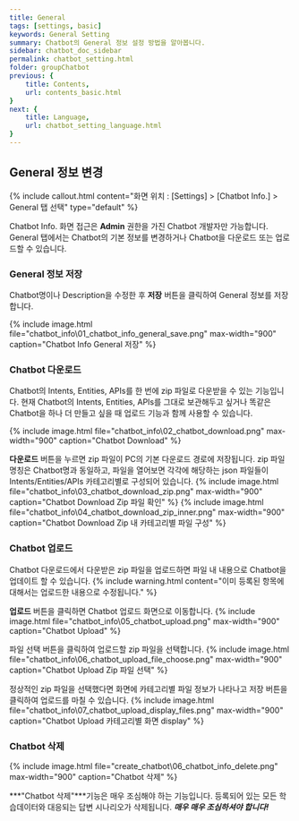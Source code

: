 ```yaml
---
title: General
tags: [settings, basic]
keywords: General Setting
summary: Chatbot의 General 정보 설정 방법을 알아봅니다.
sidebar: chatbot_doc_sidebar
permalink: chatbot_setting.html
folder: groupChatbot
previous: {
    title: Contents, 
    url: contents_basic.html
}
next: {
    title: Language,
    url: chatbot_setting_language.html
}
---
```


## General 정보 변경
 {% include callout.html content="화면 위치 : [Settings] > [Chatbot Info.] > General 탭 선택" type="default" %}

Chatbot Info. 화면 접근은 **Admin** 권한을 가진 Chatbot 개발자만 가능합니다.<br/>
General 탭에서는 Chatbot의 기본 정보를 변경하거나 Chatbot을 다운로드 또는 업로드할 수 있습니다.<br/> 

### General 정보 저장
Chatbot명이나 Description을 수정한 후 **저장** 버튼을 클릭하여 General 정보를 저장합니다.

{% include image.html file="chatbot_info\01_chatbot_info_general_save.png" max-width="900" caption="Chatbot Info General 저장" %}

### Chatbot 다운로드
Chatbot의 Intents, Entities, APIs를 한 번에 zip 파일로 다운받을 수 있는 기능입니다. 
현재 Chatbot의 Intents, Entities, APIs를 그대로 보관해두고 싶거나 똑같은 Chatbot을 하나 더 만들고 싶을 때 업로드 기능과 함께 사용할 수 있습니다. 

{% include image.html file="chatbot_info\02_chatbot_download.png" max-width="900" caption="Chatbot Download" %}

**다운로드** 버튼을 누르면 zip 파일이 PC의 기본 다운로드 경로에 저장됩니다. 
zip 파일 명칭은 Chatbot명과 동일하고, 파일을 열어보면 각각에 해당하는 json 파일들이 Intents/Entities/APIs 카테고리별로 구성되어 있습니다.
{% include image.html file="chatbot_info\03_chatbot_download_zip.png" max-width="900" caption="Chatbot Download Zip 파일 확인" %}
{% include image.html file="chatbot_info\04_chatbot_download_zip_inner.png" max-width="900" caption="Chatbot Download Zip 내 카테고리별 파일 구성" %}

### Chatbot 업로드
Chatbot 다운로드에서 다운받은 zip 파일을 업로드하면 파일 내 내용으로 Chatbot을 업데이트 할 수 있습니다. 
{% include warning.html content="이미 등록된 항목에 대해서는 업로드한 내용으로 수정됩니다." %}

**업로드** 버튼을 클릭하면 Chatbot 업로드 화면으로 이동합니다.
{% include image.html file="chatbot_info\05_chatbot_upload.png" max-width="900" caption="Chatbot Upload" %}

파일 선택 버튼을 클릭하여 업로드할 zip 파일을 선택합니다.
{% include image.html file="chatbot_info\06_chatbot_upload_file_choose.png" max-width="900" caption="Chatbot Upload Zip 파일 선택" %}

정상적인 zip 파일을 선택했다면 화면에 카테고리별 파일 정보가 나타나고 저장 버튼을 클릭하여 업로드를 마칠 수 있습니다.
{% include image.html file="chatbot_info\07_chatbot_upload_display_files.png" max-width="900" caption="Chatbot Upload 카테고리별 화면 display" %}

### Chatbot 삭제
{% include image.html file="create_chatbot\06_chatbot_info_delete.png" max-width="900" caption="Chatbot 삭제" %}

***"Chatbot 삭제"***기능은 매우 조심해야 하는 기능입니다. 등록되어 있는 모든 학습데이터와 대응되는 답변 시나리오가 삭제됩니다. ***매우 매우 조심하셔야 합니다!***
